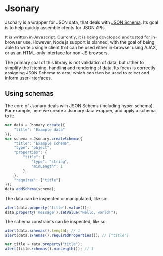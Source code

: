 # Jsonary

Jsonary is a wrapper for JSON data, that deals with [JSON Schema](http://json-schema.org/).  Its goal is to help quickly assemble clients for JSON APIs.

It is written in Javascript.  Currently, it is being developed and tested for in-browser use.  However, Node.js support is planned, with the goal of being able to write a single client that can be used either in-browser using AJAX, or as an HTML-only interface for non-JS browsers.

The primary goal of this library is not validation of data, but rather to simplify the fetching, handling and rendering of data.  Its focus is correctly assigning JSON Schema to data, which can then be used to select and inform user-interfaces.

## Using schemas

The core of Jsonary deals with JSON Schema (including hyper-schema).  For example, here we create a Jsonary data wrapper, and apply a schema to it:
```javascript
var data = Jsonary.create({
    "title": "Example data"
});
var schema = Jsonary.createSchema({
    "title": "Example schema",
    "type": "object",
    "properties": {
        "title": {
            "type": "string",
            "minLength": 1
        }
    },
    "required": ["title"]
});
data.addSchema(schema);
```

The data can be inspected or manipulated, like so:
```javascript
alert(data.property('title').value());
data.property('message').setValue("Hello, world!");
```

The schema constraints can be inspected, like so:
```javascript
alert(data.schemas().length); // 1
alert(data.schemas().requiredProperties()); // ["title"]

var title = data.property("title");
alert(title.schemas().minLength()); // 1
```
